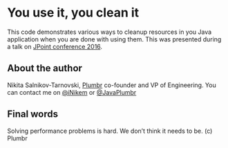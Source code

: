 # You use it, you clean it

This code demonstrates various ways to cleanup resources in you Java application when you are done with using them.
This was presented during a talk on [JPoint conference 2016](http://javapoint.ru).

## About the author
Nikita Salnikov-Tarnovski, [Plumbr](https://plumbr.eu) co-founder and VP of Engineering. 
You can contact me on [@iNikem](https://twitter.com/iNikem) or [@JavaPlumbr](https://twitter.com/JavaPlumbr)

## Final words
Solving performance problems is hard. We don’t think it needs to be. (c) Plumbr
